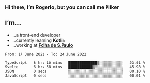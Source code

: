 ### Hi there, I’m Rogerio, but you can call me Pilker

## I’m…
- …a front-end developer
- …currently learning **Kotlin**
- …working at [**Folha de S.Paulo**](https://www.folha.com.br/)

<!--START_SECTION:waka-->

```text
From: 17 June 2022 - To: 24 June 2022

TypeScript   8 hrs 10 mins   █████████████▒░░░░░░░░░░░   53.91 %
Svelte       6 hrs 58 mins   ███████████▒░░░░░░░░░░░░░   45.98 %
JSON         0 secs          ░░░░░░░░░░░░░░░░░░░░░░░░░   00.10 %
JavaScript   0 secs          ░░░░░░░░░░░░░░░░░░░░░░░░░   00.01 %
```

<!--END_SECTION:waka-->

